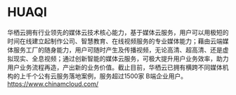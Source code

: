 # HUAQI
华栖云拥有行业领先的媒体云技术核心能力，基于媒体云服务，用户可以用极短的时间在线建立起制作公司、智慧教育、在线视频服务的专业媒体能力；藉由云端媒体服务工厂的随身能力，用户可随时产生及传播视频，无论高清、超高清、还是虚拟现实、全息视频；通过创新智能的媒体云服务，可极大提升用户业务效率，助力用户业务流程再造，产出新的业务价值。截止目前，华栖云已拥有横跨不同媒体机构的上千个公有云服务落地案例，服务超过1500家 B端企业用户。 
https://www.chinamcloud.com/

